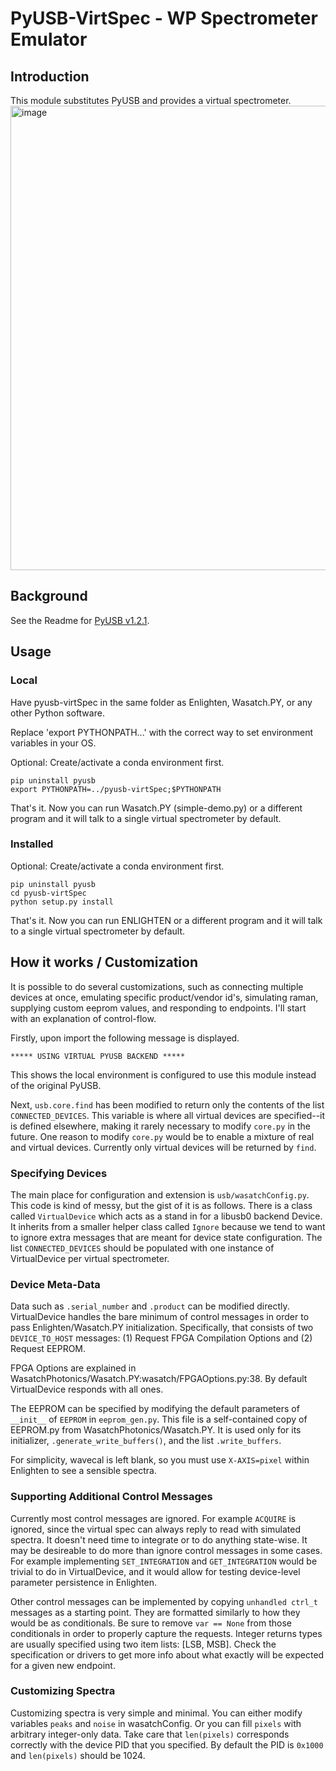 # PyUSB-VirtSpec - WP Spectrometer Emulator

## Introduction

This module substitutes PyUSB and provides a virtual spectrometer.
<img width="743" alt="image" src="https://github.com/WasatchPhotonics/pyusb-virtSpec/assets/124081765/93182c73-d7ac-43ae-a2c8-0e69822e4a5e">

## Background

See the Readme for [PyUSB v1.2.1](https://github.com/WasatchPhotonics/pyusb-virtSpec/blob/6df282104b8acea44539cec690261c5127f76e45/README.rst).

## Usage

### Local

Have pyusb-virtSpec in the same folder as Enlighten, Wasatch.PY, or any other Python software.

Replace 'export PYTHONPATH...' with the correct way to set environment variables in your OS.

Optional: Create/activate a conda environment first.

```
pip uninstall pyusb
export PYTHONPATH=../pyusb-virtSpec;$PYTHONPATH
```

That's it. Now you can run Wasatch.PY (simple-demo.py) or a different program and it will talk to a single virtual spectrometer by default.

### Installed 

Optional: Create/activate a conda environment first.

```
pip uninstall pyusb
cd pyusb-virtSpec
python setup.py install
```

That's it. Now you can run ENLIGHTEN or a different program and it will talk to a single virtual spectrometer by default.

## How it works / Customization

It is possible to do several customizations, such as connecting multiple devices at once, emulating specific product/vendor id's, simulating raman, supplying custom eeprom values, and responding to endpoints. I'll start with an explanation of control-flow.

Firstly, upon import the following message is displayed.

```
***** USING VIRTUAL PYUSB BACKEND *****
```

This shows the local environment is configured to use this module instead of the original PyUSB.

Next, `usb.core.find` has been modified to return only the contents of the list `CONNECTED_DEVICES`. This variable is where all virtual devices are specified--it is defined elsewhere, making it rarely necessary to modify `core.py` in the future. One reason to modify `core.py` would be to enable a mixture of real and virtual devices. Currently only virtual devices will be returned by `find`.

### Specifying Devices

The main place for configuration and extension is `usb/wasatchConfig.py`. This code is kind of messy, but the gist of it is as follows. There is a class called `VirtualDevice` which acts as a stand in for a libusb0 backend Device. It inherits from a smaller helper class called `Ignore` because we tend to want to ignore extra messages that are meant for device state configuration. The list `CONNECTED_DEVICES` should be populated with one instance of VirtualDevice per virtual spectrometer.

### Device Meta-Data

Data such as `.serial_number` and `.product` can be modified directly. VirtualDevice handles the bare minimum of control messages in order to pass Enlighten/Wasatch.PY initialization. Specifically, that consists of two `DEVICE_TO_HOST` messages: (1) Request FPGA Compilation Options and (2) Request EEPROM. 

FPGA Options are explained in WasatchPhotonics/Wasatch.PY:wasatch/FPGAOptions.py:38. By default VirtualDevice responds with all ones. 

The EEPROM can be specified by modifying the default parameters of `__init__` of `EEPROM` in `eeprom_gen.py`. This file is a self-contained copy of EEPROM.py from WasatchPhotonics/Wasatch.PY. It is used only for its initializer, `.generate_write_buffers()`, and the list `.write_buffers`.

For simplicity, wavecal is left blank, so you must use `X-AXIS=pixel` within Enlighten to see a sensible spectra.

### Supporting Additional Control Messages

Currently most control messages are ignored. For example `ACQUIRE` is ignored, since the virtual spec can always reply to read with simulated spectra. It doesn't need time to integrate or to do anything state-wise. It may be desireable to do more than ignore control messages in some cases. For example implementing `SET_INTEGRATION` and `GET_INTEGRATION` would be trivial to do in VirtualDevice, and it would allow for testing device-level parameter persistence in Enlighten.

Other control messages can be implemented by copying `unhandled ctrl_t` messages as a starting point. They are formatted similarly to how they would be as conditionals. Be sure to remove `var == None` from those conditionals in order to properly capture the requests. Integer returns types are usually specified using two item lists: [LSB, MSB]. Check the specification or drivers to get more info about what exactly will be expected for a given new endpoint.

### Customizing Spectra

Customizing spectra is very simple and minimal. You can either modify variables `peaks` and `noise` in wasatchConfig. Or you can fill `pixels` with arbitrary integer-only data. Take care that `len(pixels)` corresponds correctly with the device PID that you specified. By default the PID is `0x1000` and `len(pixels)` should be 1024.
